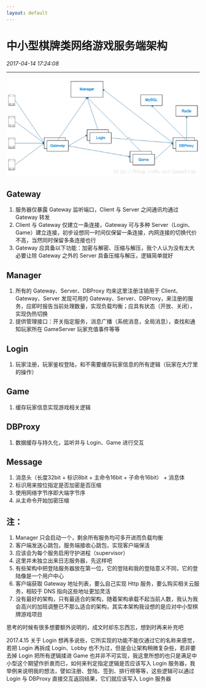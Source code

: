 ```yaml
---
layout: default
---
```


# 中小型棋牌类网络游戏服务端架构
_2017-04-14 17:24:08_

* * *

![架构图](./img/066_1.png)

## Gateway

 1. 服务器仅暴露 Gateway 监听端口，Client 与 Server 之间通讯均通过 Gateway 转发
 2. Client 与 Gateway 仅建立一条连接，Gateway 可与多种 Server（Login、Game）建立连接，初步设想同一时间仅保留一条连接，内网连接的切换代价不高，当然同时保留多条连接也行
 3. Gateway 应具备以下功能：加密与解密、压缩与解压，我个人认为没有太大必要让除 Gateway 之外的 Server 具备压缩与解压，逻辑简单就好

## Manager

 1. 所有的 Gateway、Server、DBProxy 均来这里注册注销用于 Client、Gateway、Server 发现可用的 Gateway、Server、DBProxy，来注册的服务，应即时报告当前处理数量，实现负载均衡；应具有状态（开放、关闭），实现伪热切换
 2. 提供管理接口：开关指定服务，消息广播（系统消息，全局消息），查找和通知玩家所在 GameServer 玩家充值事件等等

## Login

 1. 玩家注册，玩家鉴权登陆，和不需要缓存玩家信息的所有逻辑（玩家在大厅里的操作）

## Game

 1. 缓存玩家信息实现游戏相关逻辑

## DBProxy

 1. 数据缓存与持久化，监听并与 Login、Game 进行交互

## Message

 1. 消息头（长度32bit + 标识8bit + 主命令16bit + 子命令16bit） + 消息体
 2. 标识用来按位指定是否加密是否压缩
 3. 使用网络字节序即大端字节序
 4. 从主命令开始加密压缩

## 注：

 1. Manager 只会启动一个，剩余所有服务均可多开进而负载均衡
 2. 客户端发送心跳包，服务端接收心跳包，实现客户端保活
 3. 应该会为每个服务启用守护进程（supervisor）
 4. 这里并未独立出来日志服务器，先这样吧
 5. 有些架构中把登陆服务器放在第一位，它的登陆和我的登陆意义不同，它的登陆像是一个用户中心
 6. 客户端获取 Gateway 地址列表，要么自己实现 Http 服务，要么购买相关云服务，相较于 DNS 指向这些地址更加灵活
 7. 没有最好的架构，只有最适合的架构，随着架构承载不起当前人数，我认为我会高兴的加班调整已不那么适合的架构，其实本架构我设想的是应对中小型棋牌游戏项目

思考的时候有很多想要额外说明的，成文时却东忘西忘，想到时再来补充吧

2017.4.15
关于 Login 想再多说些，它所实现的功能不能仅通过它的名称来感觉，若把 Login 再拆成 Login、Lobby 也不为过，但是会让架构稍微复杂些，若非要去掉 Login 把所有逻辑揉进 Game 也并非不可实现，我这里所想的也只是满足中小型这个期望作折衷而已，如何来判定指定逻辑是否应该写入 Login 服务器，我举例来说明我的想法，譬如注册、登陆、签到、排行榜等等，这些逻辑可以通过 Login 与 DBProxy 直接交互返回结果，它们就应该写入 Login 服务器

